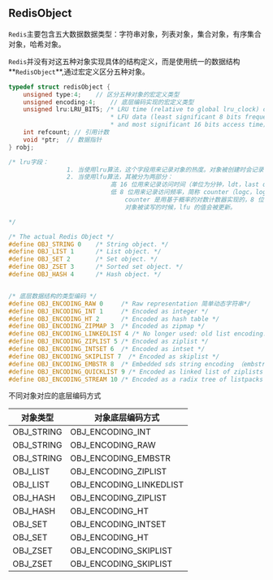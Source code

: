 ## RedisObject



`Redis`主要包含五大数据数据类型：字符串对象，列表对象，集合对象，有序集合对象，哈希对象。

`Redis`并没有对这五种对象实现具体的结构定义，而是使用统一的数据结构**`RedisObject`**,通过宏定义区分五种对象。

```c
typedef struct redisObject {
    unsigned type:4;	// 区分五种对象的宏定义类型
    unsigned encoding:4;	// 底层编码实现的宏定义类型
    unsigned lru:LRU_BITS; /* LRU time (relative to global lru_clock) or
                            * LFU data (least significant 8 bits frequency
                            * and most significant 16 bits access time). */
    int refcount; // 引用计数
    void *ptr;	// 数据指针
} robj;

/* lru字段：
				1. 当使用lru算法，这个字段用来记录对象的热度。对象被创建时会记录 lru 值。在被访问的时候也会更新 lru 的值，但不是获取系统当前的时间戳，而是设置为全局变量 server.lruclock 的值。
				2. 当使用lfu算法，其被分为两部分：
    						高 16 位用来记录访问时间（单位为分钟，ldt，last decrement time）
    						低 8 位用来记录访问频率，简称 counter（logc，logistic counter）
								counter 是用基于概率的对数计数器实现的，8 位可以表示百万次的访问频率。
								对象被读写的时候，lfu 的值会被更新。

*/

/* The actual Redis Object */
#define OBJ_STRING 0    /* String object. */
#define OBJ_LIST 1      /* List object. */
#define OBJ_SET 2       /* Set object. */
#define OBJ_ZSET 3      /* Sorted set object. */
#define OBJ_HASH 4      /* Hash object. */


/* 底层数据结构的类型编码 */
#define OBJ_ENCODING_RAW 0     /* Raw representation 简单动态字符串*/
#define OBJ_ENCODING_INT 1     /* Encoded as integer */
#define OBJ_ENCODING_HT 2      /* Encoded as hash table */
#define OBJ_ENCODING_ZIPMAP 3  /* Encoded as zipmap */
#define OBJ_ENCODING_LINKEDLIST 4 /* No longer used: old list encoding. */
#define OBJ_ENCODING_ZIPLIST 5 /* Encoded as ziplist */
#define OBJ_ENCODING_INTSET 6  /* Encoded as intset */
#define OBJ_ENCODING_SKIPLIST 7  /* Encoded as skiplist */
#define OBJ_ENCODING_EMBSTR 8  /* Embedded sds string encoding （embstr编码的简单动态字符串）*/
#define OBJ_ENCODING_QUICKLIST 9 /* Encoded as linked list of ziplists */
#define OBJ_ENCODING_STREAM 10 /* Encoded as a radix tree of listpacks */
```



不同对象对应的底层编码方式

| 对象类型   | 对象底层编码方式        |
| ---------- | ----------------------- |
| OBJ_STRING | OBJ_ENCODING_INT        |
| OBJ_STRING | OBJ_ENCODING_RAW        |
| OBJ_STRING | OBJ_ENCODING_EMBSTR     |
| OBJ_LIST   | OBJ_ENCODING_ZIPLIST    |
| OBJ_LIST   | OBJ_ENCODING_LINKEDLIST |
| OBJ_HASH   | OBJ_ENCODING_ZIPLIST    |
| OBJ_HASH   | OBJ_ENCODING_HT         |
| OBJ_SET    | OBJ_ENCODING_INTSET     |
| OBJ_SET    | OBJ_ENCODING_HT         |
| OBJ_ZSET   | OBJ_ENCODING_SKIPLIST   |
| OBJ_ZSET   | OBJ_ENCODING_SKIPLIST   |

